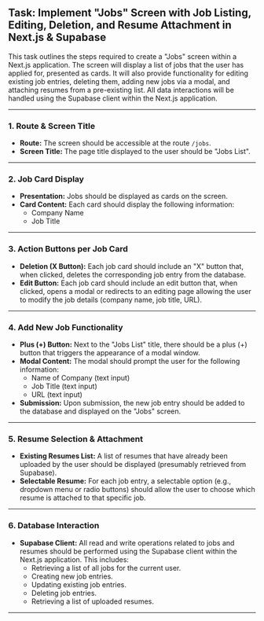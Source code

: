 ## Task: Implement "Jobs" Screen with Job Listing, Editing, Deletion, and Resume Attachment in Next.js & Supabase

This task outlines the steps required to create a "Jobs" screen within a Next.js application. The screen will display a list of jobs that the user has applied for, presented as cards.  It will also provide functionality for editing existing job entries, deleting them, adding new jobs via a modal, and attaching resumes from a pre-existing list. All data interactions will be handled using the Supabase client within the Next.js application.

---

### 1. Route & Screen Title

*   **Route:** The screen should be accessible at the route `/jobs`.
*   **Screen Title:**  The page title displayed to the user should be "Jobs List".

---

### 2. Job Card Display

*   **Presentation:** Jobs should be displayed as cards on the screen.
*   **Card Content:** Each card should display the following information:
    *   Company Name
    *   Job Title

---

### 3. Action Buttons per Job Card

*   **Deletion (X Button):**  Each job card should include an "X" button that, when clicked, deletes the corresponding job entry from the database.
*   **Edit Button:** Each job card should include an edit button that, when clicked, opens a modal or redirects to an editing page allowing the user to modify the job details (company name, job title, URL).

---

### 4. Add New Job Functionality

*   **Plus (+) Button:**  Next to the "Jobs List" title, there should be a plus (+) button that triggers the appearance of a modal window.
*   **Modal Content:** The modal should prompt the user for the following information:
    *   Name of Company (text input)
    *   Job Title (text input)
    *   URL (text input)
*   **Submission:** Upon submission, the new job entry should be added to the database and displayed on the "Jobs" screen.

---

### 5. Resume Selection & Attachment

*   **Existing Resumes List:** A list of resumes that have already been uploaded by the user should be displayed (presumably retrieved from Supabase).
*   **Selectable Resume:**  For each job entry, a selectable option (e.g., dropdown menu or radio buttons) should allow the user to choose which resume is attached to that specific job.

---

### 6. Database Interaction

*   **Supabase Client:** All read and write operations related to jobs and resumes should be performed using the Supabase client within the Next.js application. This includes:
    *   Retrieving a list of all jobs for the current user.
    *   Creating new job entries.
    *   Updating existing job entries.
    *   Deleting job entries.
    *   Retrieving a list of uploaded resumes.

---
